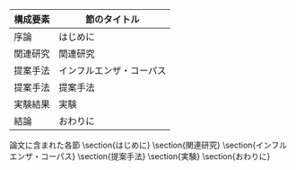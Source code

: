 構成要素 | 節のタイトル
 --- | --- 
序論 | はじめに
関連研究 | 関連研究
提案手法 | インフルエンザ・コーパス
提案手法 | 提案手法
実験結果 | 実験
結論 | おわりに

論文に含まれた各節
\section{はじめに}
\section{関連研究}
\section{インフルエンザ・コーパス}
\section{提案手法}
\section{実験}
\section{おわりに}
